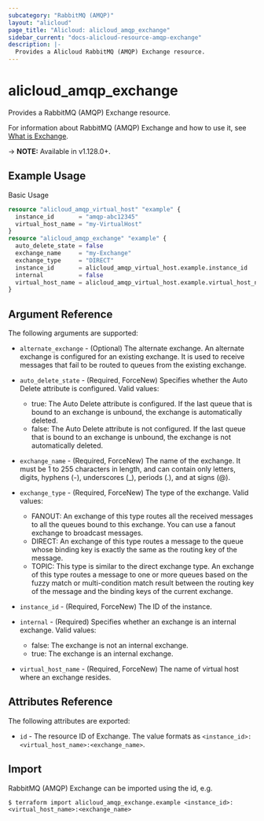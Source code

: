```yaml
---
subcategory: "RabbitMQ (AMQP)"
layout: "alicloud"
page_title: "Alicloud: alicloud_amqp_exchange"
sidebar_current: "docs-alicloud-resource-amqp-exchange"
description: |-
  Provides a Alicloud RabbitMQ (AMQP) Exchange resource.
---
```


# alicloud\_amqp\_exchange

Provides a RabbitMQ (AMQP) Exchange resource.

For information about RabbitMQ (AMQP) Exchange and how to use it, see [What is Exchange](https://help.aliyun.com/).

-> **NOTE:** Available in v1.128.0+.

## Example Usage

Basic Usage

```terraform
resource "alicloud_amqp_virtual_host" "example" {
  instance_id       = "amqp-abc12345"
  virtual_host_name = "my-VirtualHost"
}
resource "alicloud_amqp_exchange" "example" {
  auto_delete_state = false
  exchange_name     = "my-Exchange"
  exchange_type     = "DIRECT"
  instance_id       = alicloud_amqp_virtual_host.example.instance_id
  internal          = false
  virtual_host_name = alicloud_amqp_virtual_host.example.virtual_host_name
}

```

## Argument Reference

The following arguments are supported:

* `alternate_exchange` - (Optional) The alternate exchange. An alternate exchange is configured for an existing exchange. It is used to receive messages that fail to be routed to queues from the existing exchange.
* `auto_delete_state` - (Required, ForceNew) Specifies whether the Auto Delete attribute is configured. Valid values:
  * true: The Auto Delete attribute is configured. If the last queue that is bound to an exchange is unbound, the exchange is automatically deleted.
  * false: The Auto Delete attribute is not configured. If the last queue that is bound to an exchange is unbound, the exchange is not automatically deleted.

* `exchange_name` - (Required, ForceNew) The name of the exchange. It must be 1 to 255 characters in length, and can contain only letters, digits, hyphens (-), underscores (_), periods (.), and at signs (@).
* `exchange_type` - (Required, ForceNew) The type of the exchange. Valid values:
  * FANOUT: An exchange of this type routes all the received messages to all the queues bound to this exchange. You can use a fanout exchange to broadcast messages.
  * DIRECT: An exchange of this type routes a message to the queue whose binding key is exactly the same as the routing key of the message.
  * TOPIC: This type is similar to the direct exchange type. An exchange of this type routes a message to one or more queues based on the fuzzy match or multi-condition match result between the routing key of the message and the binding keys of the current exchange.

* `instance_id` - (Required, ForceNew) The ID of the instance.
* `internal` - (Required) Specifies whether an exchange is an internal exchange. Valid values:
  * false: The exchange is not an internal exchange.
  * true: The exchange is an internal exchange.
  
* `virtual_host_name` - (Required, ForceNew) The name of virtual host where an exchange resides.

## Attributes Reference

The following attributes are exported:

* `id` - The resource ID of Exchange. The value formats as `<instance_id>:<virtual_host_name>:<exchange_name>`.

## Import

RabbitMQ (AMQP) Exchange can be imported using the id, e.g.

```
$ terraform import alicloud_amqp_exchange.example <instance_id>:<virtual_host_name>:<exchange_name>
```